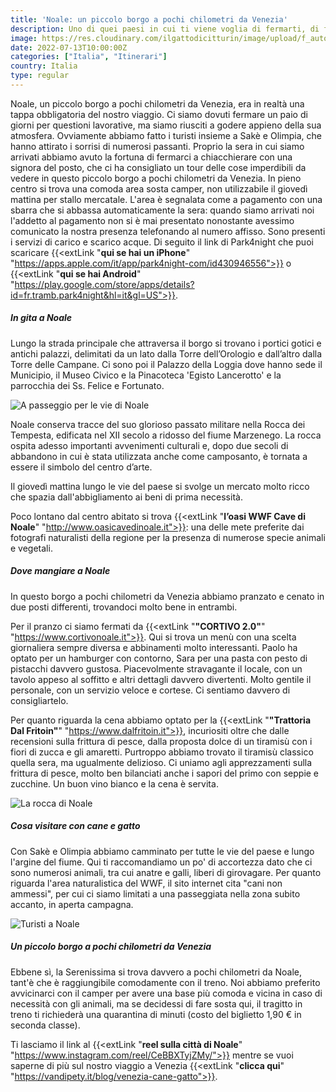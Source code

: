 ```yaml
---
title: 'Noale: un piccolo borgo a pochi chilometri da Venezia'
description: Uno di quei paesi in cui ti viene voglia di fermarti, di fare due parole con la gente del posto, di saperne un po' di più.
image: https://res.cloudinary.com/ilgattodicitturin/image/upload/f_auto,q_auto,w_600,dpr_auto/v1657705481/Articoli/Noale_.jpg
date: 2022-07-13T10:00:00Z
categories: ["Italia", "Itinerari"]
country: Italia
type: regular
---
```


Noale, un piccolo borgo a pochi chilometri da Venezia, era in realtà una tappa obbligatoria del nostro viaggio. Ci siamo dovuti fermare un paio di giorni per questioni lavorative, ma siamo riusciti a godere appieno della sua atmosfera. Ovviamente abbiamo fatto i turisti insieme a Sakè e Olimpia, che hanno attirato i sorrisi di numerosi passanti. Proprio la sera in cui siamo arrivati abbiamo avuto la fortuna di fermarci a chiacchierare con una signora del posto, che ci ha consigliato un tour delle cose imperdibili da vedere in questo piccolo borgo a pochi chilometri da Venezia. In pieno centro si trova una comoda area sosta camper, non utilizzabile il giovedì mattina per stallo mercatale. L'area è segnalata come a pagamento con una sbarra che si abbassa automaticamente la sera: quando siamo arrivati noi l'addetto al pagamento non si è mai presentato nonostante avessimo comunicato la nostra presenza telefonando al numero affisso. Sono presenti i servizi di carico e scarico acque. Di seguito il link di Park4night che puoi scaricare {{<extLink "**qui se hai un iPhone**" "https://apps.apple.com/it/app/park4night-com/id430946556">}} o {{<extLink "**qui se hai Android**" "https://play.google.com/store/apps/details?id=fr.tramb.park4night&hl=it&gl=US">}}.

##### In gita a Noale
Lungo la strada principale che attraversa il borgo si trovano i portici gotici e antichi palazzi, delimitati da un lato dalla Torre dell’Orologio e dall’altro dalla Torre delle Campane. Ci sono poi il Palazzo della Loggia dove hanno sede il Municipio, il Museo Civico e la Pinacoteca 'Egisto Lancerotto' e la parrocchia dei Ss. Felice e Fortunato.

![A passeggio per le vie di Noale](https://res.cloudinary.com/ilgattodicitturin/image/upload/f_auto,q_auto,w_600,dpr_auto/v1657705492/Articoli/a_passeggio_per_le_vie_di_Noale.jpg)

Noale conserva tracce del suo glorioso passato militare nella Rocca dei Tempesta, edificata nel XII secolo a ridosso del fiume Marzenego. La rocca ospita adesso importanti avvenimenti culturali e, dopo due secoli di abbandono in cui è stata utilizzata anche come camposanto, è tornata a essere il simbolo del centro d’arte.

Il giovedì mattina lungo le vie del paese si svolge un mercato molto ricco che spazia dall'abbigliamento ai beni di prima necessità. 

Poco lontano dal centro abitato si trova {{<extLink "**l’oasi WWF Cave di Noale**" "http://www.oasicavedinoale.it">}}: una delle mete preferite dai fotografi naturalisti della regione per la presenza di numerose specie animali e vegetali. 

##### Dove mangiare a Noale 
In questo borgo a pochi chilometri da Venezia abbiamo pranzato e cenato in due posti differenti, trovandoci molto bene in entrambi. 

Per il pranzo ci siamo fermati da {{<extLink "**"CORTIVO 2.0"**" "https://www.cortivonoale.it">}}. Qui si trova un menù con una scelta giornaliera sempre diversa e abbinamenti molto interessanti. Paolo ha optato per un hamburger con contorno, Sara per una pasta con pesto di pistacchi davvero gustosa. Piacevolmente stravagante il locale, con un tavolo appeso al soffitto e altri dettagli davvero divertenti. Molto gentile il personale, con un servizio veloce e cortese. Ci sentiamo davvero di consigliartelo.

Per quanto riguarda la cena abbiamo optato per la {{<extLink "**"Trattoria Dal Fritoin"**" "https://www.dalfritoin.it">}}, incuriositi oltre che dalle recensioni sulla frittura di pesce, dalla proposta dolce di un tiramisù con i fiori di zucca e gli amaretti. Purtroppo abbiamo trovato il tiramisù classico quella sera, ma ugualmente delizioso. Ci uniamo agli apprezzamenti sulla frittura di pesce, molto ben bilanciati anche i sapori del primo con seppie e zucchine. Un buon vino bianco e la cena è servita. 

![La rocca di Noale](https://res.cloudinary.com/ilgattodicitturin/image/upload/f_auto,q_auto,w_600,dpr_auto/v1657705148/Articoli/La_Rocca_di_Noale.jpg)

##### Cosa visitare con cane e gatto
Con Sakè e Olimpia abbiamo camminato per tutte le vie del paese e lungo l'argine del fiume. Qui ti raccomandiamo un po' di accortezza dato che ci sono numerosi animali, tra cui anatre e galli, liberi di girovagare. Per quanto riguarda l'area naturalistica del WWF, il sito internet cita "cani non ammessi", per cui ci siamo limitati a una passeggiata nella zona subito accanto, in aperta campagna.

![Turisti a Noale](https://res.cloudinary.com/ilgattodicitturin/image/upload/f_auto,q_auto,w_600,dpr_auto/v1657705037/Articoli/turisti_a_Noale.jpg)

##### Un piccolo borgo a pochi chilometri da Venezia 
Ebbene sì, la Serenissima si trova davvero a pochi chilometri da Noale, tant'è che è raggiungibile comodamente con il treno. Noi abbiamo preferito avvicinarci con il camper per avere una base più comoda e vicina in caso di necessità con gli animali, ma se decidessi di fare sosta qui, il tragitto in treno ti richiederà una quarantina di minuti (costo del biglietto 1,90 € in seconda classe). 

Ti lasciamo il link al {{<extLink "**reel sulla città di Noale**" "https://www.instagram.com/reel/CeBBXTyjZMy/">}} mentre se vuoi saperne di più sul nostro viaggio a Venezia {{<extLink "**clicca qui**" "https://vandipety.it/blog/venezia-cane-gatto">}}.